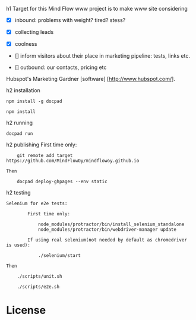 h1 Target for this Mind Flow www project is to make www site considering

- [x] inbound: problems with weight? tired? stess?

- [x] collecting leads

- [x] coolness

- [] inform visitors about their place in marketing pipeline: tests, links etc.

- [] outbound: our contacts, pricing etc


Hubspot's Marketing Gardner [software] [http://www.hubspot.com/].


h2 installation

    npm install -g docpad

    npm install

h2 running

    docpad run

h2 publishing
    First time only:

        git remote add target https://github.com/MindFlowOy/mindflowoy.github.io

    Then

        docpad deploy-ghpages --env static

h2 testing

    Selenium for e2e tests:

            First time only:

                node_modules/protractor/bin/install_selenium_standalone
                node_modules/protractor/bin/webdriver-manager update

            If using real selenium(not needed by default as chromedriver is used):

                ./selenium/start

    Then

        ./scripts/unit.sh

        ./scripts/e2e.sh




# License

